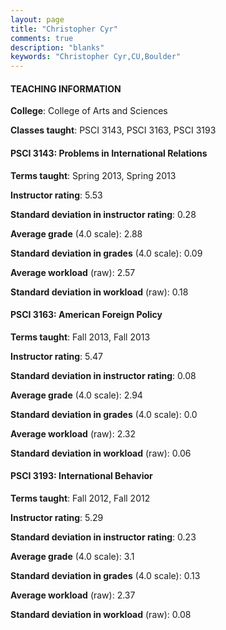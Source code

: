 ```yaml
---
layout: page
title: "Christopher Cyr" 
comments: true
description: "blanks"
keywords: "Christopher Cyr,CU,Boulder"
---
```

<head>
<script src="https://ajax.googleapis.com/ajax/libs/jquery/2.1.3/jquery.min.js"></script>
<script src="https://dl.dropboxusercontent.com/s/pc42nxpaw1ea4o9/highcharts.js?dl=0"></script>
<!-- <script src="../assets/js/highcharts.js"></script> -->
<style type="text/css">@font-face {
	font-family: "Bebas Neue";
	src: url(https://www.filehosting.org/file/details/544349/BebasNeue Regular.otf) format("opentype");
	}
	h1.Bebas { 
		font-family: "Bebas Neue", Verdana, Tahoma;
	}
</style>
</head>
	   
#### TEACHING INFORMATION

**College**: College of Arts and Sciences

**Classes taught**: PSCI 3143, PSCI 3163, PSCI 3193

#### PSCI 3143: Problems in International Relations

**Terms taught**: Spring 2013, Spring 2013

**Instructor rating**: 5.53

**Standard deviation in instructor rating**: 0.28

**Average grade** (4.0 scale): 2.88

**Standard deviation in grades** (4.0 scale): 0.09

**Average workload** (raw): 2.57

**Standard deviation in workload** (raw): 0.18

#### PSCI 3163: American Foreign Policy

**Terms taught**: Fall 2013, Fall 2013

**Instructor rating**: 5.47

**Standard deviation in instructor rating**: 0.08

**Average grade** (4.0 scale): 2.94

**Standard deviation in grades** (4.0 scale): 0.0

**Average workload** (raw): 2.32

**Standard deviation in workload** (raw): 0.06

#### PSCI 3193: International Behavior

**Terms taught**: Fall 2012, Fall 2012

**Instructor rating**: 5.29

**Standard deviation in instructor rating**: 0.23

**Average grade** (4.0 scale): 3.1

**Standard deviation in grades** (4.0 scale): 0.13

**Average workload** (raw): 2.37

**Standard deviation in workload** (raw): 0.08


